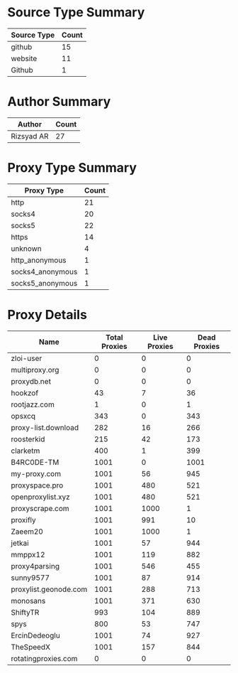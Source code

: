 # Source Type Summary

| Source Type | Count |
|-------------|-------|
| github | 15 |
| website | 11 |
| Github | 1 |


# Author Summary

| Author | Count |
|--------|-------|
| Rizsyad AR | 27 |


# Proxy Type Summary

| Proxy Type | Count |
|------------|-------|
| http | 21 |
| socks4 | 20 |
| socks5 | 22 |
| https | 14 |
| unknown | 4 |
| http_anonymous | 1 |
| socks4_anonymous | 1 |
| socks5_anonymous | 1 |


# Proxy Details

| Name | Total Proxies | Live Proxies | Dead Proxies |
|------|---------------|--------------|---------------|
| zloi-user | 0 | 0 | 0 |
| multiproxy.org | 0 | 0 | 0 |
| proxydb.net | 0 | 0 | 0 |
| hookzof | 43 | 7 | 36 |
| rootjazz.com | 1 | 0 | 1 |
| opsxcq | 343 | 0 | 343 |
| proxy-list.download | 282 | 16 | 266 |
| roosterkid | 215 | 42 | 173 |
| clarketm | 400 | 1 | 399 |
| B4RC0DE-TM | 1001 | 0 | 1001 |
| my-proxy.com | 1001 | 56 | 945 |
| proxyspace.pro | 1001 | 480 | 521 |
| openproxylist.xyz | 1001 | 480 | 521 |
| proxyscrape.com | 1001 | 1000 | 1 |
| proxifly | 1001 | 991 | 10 |
| Zaeem20 | 1001 | 1000 | 1 |
| jetkai | 1001 | 57 | 944 |
| mmppx12 | 1001 | 119 | 882 |
| proxy4parsing | 1001 | 546 | 455 |
| sunny9577 | 1001 | 87 | 914 |
| proxylist.geonode.com | 1001 | 288 | 713 |
| monosans | 1001 | 371 | 630 |
| ShiftyTR | 993 | 104 | 889 |
| spys | 800 | 53 | 747 |
| ErcinDedeoglu | 1001 | 74 | 927 |
| TheSpeedX | 1001 | 157 | 844 |
| rotatingproxies.com | 0 | 0 | 0 |
